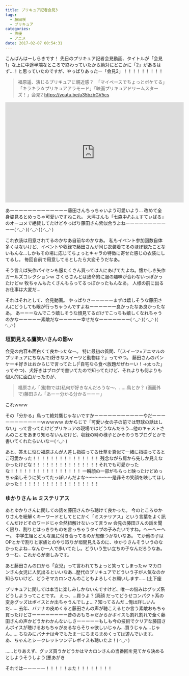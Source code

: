 ```yaml
---
title: プリキュア記者会見3
tags:
  - 藤田咲
  - プリキュア
categories:
  - 声優
  - アニメ
date: 2017-02-07 00:54:31
---
```


こんばんはーしらきです！
先日のプリキュア記者会見動画、タイトルが「会見1」な上に中途半端なところで終わっていたから絶対にどこかに「2」があるはず…！と思っていたのですが、やっぱりあったー「会見2」！！！！！！！！！
<!-- more -->
> 福原遥、演じるプリキュアに親近感？　「マイペースでちょっとボケてる」　 「キラキラ☆プリキュアアラモード」「映画プリキュアドリームスターズ！」会見2
> https://youtu.be/u35bzbGV5cs

<iframe width="560" height="315" src="https://www.youtube.com/embed/u35bzbGV5cs" frameborder="0" allowfullscreen></iframe>

あーーーーーーーーーーーーー藤田さんちっちゃいよう可愛いよう…
改めて全身姿見るとめっちゃ可愛いですねこれ。
大坪さんも「七森中♪ふぇすてぃばる」のオーコメで絶賛してたけどやっぱり藤田さん紫似合うよねーーーーーーーーーーー( ◜◡◝ )( ◜◡◝ )( ◜◡◝ )

これ衣装は用意されてるのかなあ自前なのかなあ。
私もイベント参加回数自体多くはないけど、イベントや収録で藤田さんが同じ衣装着てるのほぼ観たことないもんな…しかもその場に応じてちょっとキャラの特徴に寄せた感じの衣装にしてるし。
毎回自前で用意してるとしたら大変そうだなあ。

そう言えば矢作パイセンも服たくさん買っては人にあげてたよね。懐かしき矢作ガールズコレクションｗ
さくらさんとは致命的に服の趣味が合わないっぽかったけどｗ
牧ちゃんもたくさんもらってるっぽかったもんなあ。
人様の前に出るお仕事は大変だ…

それはそれとして、会見動画。
やっぱりさーーーーーまずは嬉しそうな藤田さんにどうしても眼が行っちゃうんですよねーーーーーー良かったなあ良かったなあ。
あーーーなんでこう嬉しそうな顔見てるだけでこっちも嬉しくなれちゃうのかなーーーーー素敵だなーーーーー幸せだなーーーーーーー( ◜◡◝ )( ◜◡◝ )( ◜◡◝ )

### 垣間見える鷹笑いさんの影ｗ

会見の内容も面白くて良かったなー。
特に最初の質問、「(スイーツ×アニマルのプリキュアにちなんで)好きなスイーツと動物は？」ってやつ。
藤田さんのパンケーキ好きはおからじで言ってたし(「自宅なら食べ放題だぜわーい！→太った」ってやつ)、犬好きはブログで書いてたので知ってたけど、それよりも何よりも個人的に面白かったのが、

> 福原さん「(動物では)私何が好きなんだろうな～、……鳥とか？
> (画面外で)藤田さん「あーー分かる分かるーーー」

これｗｗｗ

その「分かる」鳥って絶対鷹じゃないですかーーーーーーーーーーーやだーーーーーーーーーーーｗｗｗｗｗ
おからじで「可愛い女の子の前では野球の話はしない」って言ってたけどプリキュアの現場ではどうなんだろう…他のキャストさんのことをあまり知らないんだけど、収録の時の様子とかそのうちブログとかで書いてくれたらいいなー( ◜◡◝ )

あと、答えに悩む福原さんが人差し指振ってる仕草を真似て一緒に指振ってるとこ可愛かった！！！！！！！！！！！！！！！
残念ながら肩から先しか見えなかったけどな！！！！！！！！！！！！！！！それでも可愛かったな！！！！！！！！！！！！！！！！
一瞬顔の一部がちらっと映ったけどめっちゃ楽しそうに笑ってたっぽいんだよな～～～～～～是非その笑顔を映してほしかった！！！！！！！！！！！！！！！！！！

### ゆかりさん is ミステリアス

あとゆかりさんに関しての話を藤田さんから聴けて良かった。
今のところゆかりさんを紐解くキーワードとしてとにかく「ミステリアス」という言葉をよく訊くんだけどそのワードじゃ全然紐解けないって言うｗ
会見の藤田さんの話を聞く限り、割りとはっきりものを言っちゃうタイプの子みたいですね。へーへーへー。
中学生組とどんな風に付き合ってるのか想像つかないなあ。
てか他の子はOPとかで割りと家族とのやり取りが垣間見えるのに、ゆかりさんそういうのなかったよね…なんか一人で歩いてたし。どういう生い立ちの子なんだろうなあ。
うーむ。これからが楽しみです。

あと藤田さんの口から「女児」って言われてちょっと笑ってしまったｗ
マカロンさん女児に人気出るといいなあ…歴代のプリキュアでどういう子が人気なのか知らないけど、どうぞマカロンさんのこともよろしくお願いします……(土下座

プリキュアに関しては本当に楽しみしかないんですけど、唯一の悩みはグッズ系どうしようってことです。
えっ、…買うよ？(真顔
だってどうせコンパクト系の変身グッズはボイスとか出ちゃうんでしょ…？知ってるんだ…俺は詳しいんだ……
去年、バナナの皮めくると藤田さんの声が聴こえるとか言う素敵おもちゃ買ったけどさーーーーーーーー昔のおもちゃだからかボイスも割れ割れで全く藤田さんの声かどうかわかんないしさーーーーーもしも今の技術でクリアな藤田さんボイスが聴けるおもちゃがあるならそりゃ欲しいじゃん…買うじゃん…じゃん……
ちなみにバナナは今でもたまーにちまちまめくっては遊んでいます。
あ、ちゃんとシークレットツンデレボイスも聴いたよ！( ◜◡◝ )

……とりあえず、グッズ買うかどうかはマカロンさんの当番回を見てから決めるとしようそうしよう(悪あがき

それではーーーーー！！！！！また！！！！！！！！
